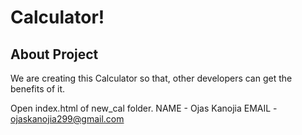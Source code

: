 
# Calculator!

## About Project

We are creating this Calculator so that, other developers can get the benefits of it.

Open index.html of new_cal folder.
NAME - Ojas Kanojia
EMAIL - ojaskanojia299@gmail.com
